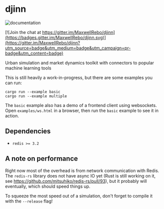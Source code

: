 # djinn

![documentation](https://docs.rs/djinn/badge.svg)

[![Join the chat at https://gitter.im/MaxwellRebo/djinn](https://badges.gitter.im/MaxwellRebo/djinn.svg)](https://gitter.im/MaxwellRebo/djinn?utm_source=badge&utm_medium=badge&utm_campaign=pr-badge&utm_content=badge)

Urban simulation and market dynamics toolkit with connectors to popular machine learning tools

This is still heavily a work-in-progress, but there are some examples you can run:

    cargo run --example basic
    cargo run --example multiple

The `basic` example also has a demo of a frontend client using websockets. Open `examples/ws.html` in a browser, then run the `basic` example to see it in action.

## Dependencies

- `redis >= 3.2`

## A note on performance

Right now most of the overhead is from network communication with Redis. The `redis-rs` library does not have async IO yet (Rust is still working on it, see <https://github.com/mitsuhiko/redis-rs/pull/93>), but it probably will eventually, which should speed things up.

To squeeze the most speed out of a simulation, don't forget to compile it with the `--release` flag!
